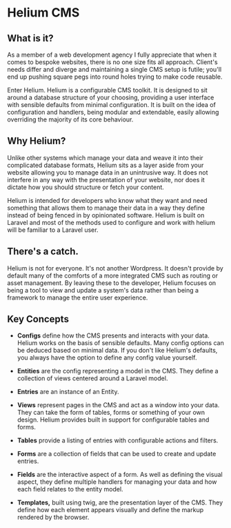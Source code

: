 # Helium CMS

## What is it?
As a member of a web development agency I fully appreciate that when it comes to bespoke websites, there is no one size fits all approach. Client's needs differ and diverge and maintaining a single CMS setup is futile; you'll end up pushing square pegs into round holes trying to make code reusable.

Enter Helium. Helium is a configurable CMS toolkit. It is designed to sit around a database structure of your choosing, providing a user interface with sensible defaults from minimal configuration. It is built on the idea of configuration and handlers, being modular and extendable, easily allowing overriding the majority of its core behaviour.

## Why Helium?
Unlike other systems which manage your data and weave it into their complicated database formats, Helium sits as a layer aside from your website allowing you to manage data in an unintrusive way. It does not interfere in any way with the presentation of your website, nor does it dictate how you should structure or fetch your content. 

Helium is intended for developers who know what they want and need something that allows them to manage their data in a way they define instead of being fenced in by opinionated software. Helium is built on Laravel and most of the methods used to configure and work with helium will be familiar to a Laravel user.

## There's a catch.
Helium is not for everyone. It's not another Wordpress. It doesn't provide by default many of the comforts of a more integrated CMS such as routing or asset management. By leaving these to the developer, Helium focuses on being a tool to view and update a system's data rather than being a framework to manage the entire user experience.

## Key Concepts

- **Configs** define how the CMS presents and interacts with your data. Helium works on the basis of sensible defaults. Many config options can be deduced based on minimal data. If you don't like Helium's defaults, you always have the option to define any config value yourself.

- **Entities** are the config representing a model in the CMS. They define a collection of views centered around a Laravel model.

- **Entries** are an instance of an Entity.

- **Views** represent pages in the CMS and act as a window into your data. They can take the form of tables, forms or something of your own design. Helium provides built in support for configurable tables and forms.

- **Tables** provide a listing of entries with configurable actions and filters.

- **Forms** are a collection of fields that can be used to create and update entries.

- **Fields** are the interactive aspect of a form. As well as defining the visual aspect, they define multiple handlers for managing your data and how each field relates to the entity model.

- **Templates,** built using twig, are the presentation layer of the CMS. They define how each element appears visually and define the markup rendered by the browser.



